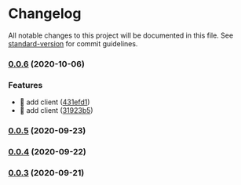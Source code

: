 # Changelog

All notable changes to this project will be documented in this file. See [standard-version](https://github.com/conventional-changelog/standard-version) for commit guidelines.

### [0.0.6](https://github.com/t-k-satoh/dz-js-client/compare/v0.0.5...v0.0.6) (2020-10-06)


### Features

* 🎸 add client ([431efd1](https://github.com/t-k-satoh/dz-js-client/commit/431efd123b7781a71bee2edc7406904bd2715577))
* 🎸 add client ([31923b5](https://github.com/t-k-satoh/dz-js-client/commit/31923b51f881c6f2a97480e23207a2c9e7798b5b))

### [0.0.5](https://github.com/t-k-satoh/dz-js-client/compare/v0.0.3...v0.0.5) (2020-09-23)

### [0.0.4](https://github.com/t-k-satoh/dz-js-client/compare/v0.0.3...v0.0.4) (2020-09-22)

### [0.0.3](https://github.com/t-k-satoh/dz-js-client/compare/v0.0.2...v0.0.3) (2020-09-21)
